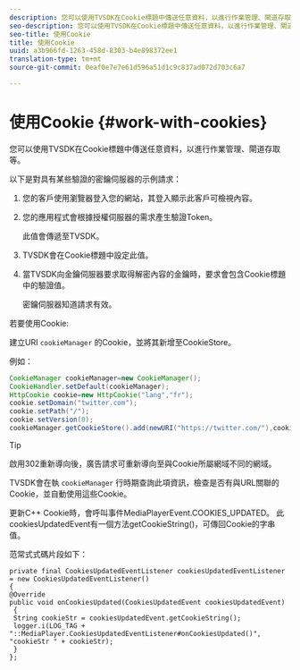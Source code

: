```yaml
---
description: 您可以使用TVSDK在Cookie標題中傳送任意資料，以進行作業管理、閘道存取等。
seo-description: 您可以使用TVSDK在Cookie標題中傳送任意資料，以進行作業管理、閘道存取等。
seo-title: 使用Cookie
title: 使用Cookie
uuid: a3b966fd-1263-458d-8303-b4e898372ee1
translation-type: tm+mt
source-git-commit: 0eaf0e7e7e61d596a51d1c9c837ad072d703c6a7

---
```



# 使用Cookie {#work-with-cookies}

您可以使用TVSDK在Cookie標題中傳送任意資料，以進行作業管理、閘道存取等。

以下是對具有某些驗證的密鑰伺服器的示例請求：

1. 您的客戶使用瀏覽器登入您的網站，其登入顯示此客戶可檢視內容。
1. 您的應用程式會根據授權伺服器的需求產生驗證Token。

   此值會傳遞至TVSDK。
1. TVSDK會在Cookie標題中設定此值。
1. 當TVSDK向金鑰伺服器要求取得解密內容的金鑰時，要求會包含Cookie標題中的驗證值。

   密鑰伺服器知道請求有效。

若要使用Cookie:

建立URI `cookieManager` 的Cookie，並將其新增至CookieStore。

例如：

```java
CookieManager cookieManager=new CookieManager(); 
CookieHandler.setDefault(cookieManager);  
HttpCookie cookie=new HttpCookie("lang","fr"); 
cookie.setDomain("twitter.com");  
cookie.setPath("/"); 
cookie.setVersion(0); 
cookieManager.getCookieStore().add(newURI("https://twitter.com/"),cookie);
```

>[!TIP]
>
>啟用302重新導向後，廣告請求可重新導向至與Cookie所屬網域不同的網域。

TVSDK會在執 `cookieManager` 行時期查詢此項資訊，檢查是否有與URL關聯的Cookie，並自動使用這些Cookie。

更新C++ Cookie時，會呼叫事件MediaPlayerEvent.COOKIES_UPDATED。 此cookiesUpdatedEvent有一個方法getCookieString()，可傳回Cookie的字串值。

范常式式碼片段如下：

```
private final CookiesUpdatedEventListener cookiesUpdatedEventListener = new CookiesUpdatedEventListener()  
{ 
@Override 
public void onCookiesUpdated(CookiesUpdatedEvent cookiesUpdatedEvent) 
 { 
 String cookieStr = cookiesUpdatedEvent.getCookieString();  
 logger.i(LOG_TAG + "::MediaPlayer.CookiesUpdatedEventListener#onCookiesUpdated()", "cookieStr " + cookieStr);  
 }  
};
```

